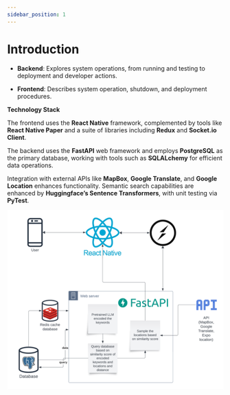 ```yaml
---
sidebar_position: 1
---
```

# Introduction

- **Backend**: Explores system operations, from running and testing to deployment and developer actions.
  
- **Frontend**: Describes system operation, shutdown, and deployment procedures.

**Technology Stack**

The frontend uses the **React Native** framework, complemented by tools like **React Native Paper** and a suite of libraries including **Redux** and **Socket.io Client**.

The backend uses the **FastAPI** web framework and employs **PostgreSQL** as the primary database, working with tools such as **SQLALchemy** for efficient data operations.

Integration with external APIs like **MapBox**, **Google Translate**, and **Google Location** enhances functionality. Semantic search capabilities are enhanced by **Huggingface’s Sentence Transformers**, with unit testing via **PyTest**.

![System Diagram](../static/img/system-diagram.png)
